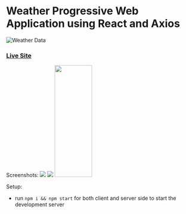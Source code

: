 # Weather Progressive Web Application using React and Axios
![Weather Data](https://i.imgur.com/3csowzj.png)

### [Live Site](https://sad-minsky-8cf12a.netlify.app/)

Screenshots:
<img src="https://i.imgur.com/wZZFpN9.png?1">
<img src="https://i.imgur.com/AucSaqW.png">
<img src="https://i.imgur.com/XNtj1Z8.jpg" width="100px" height="300px">

Setup:
- run ```npm i && npm start``` for both client and server side to start the development server

